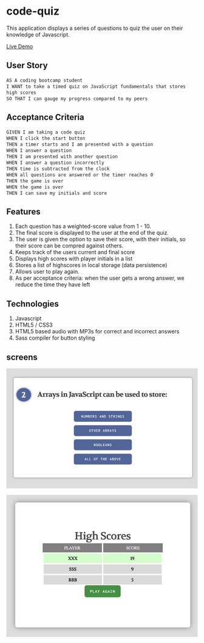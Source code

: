 # code-quiz
This application displays a series of questions to quiz the user on their knowledge of Javascript.

<a href='https://b0rgbart3.github.io/code-quiz/'>Live Demo</a>
## User Story

```
AS A coding bootcamp student
I WANT to take a timed quiz on JavaScript fundamentals that stores high scores
SO THAT I can gauge my progress compared to my peers
```

## Acceptance Criteria

```
GIVEN I am taking a code quiz
WHEN I click the start button
THEN a timer starts and I am presented with a question
WHEN I answer a question
THEN I am presented with another question
WHEN I answer a question incorrectly
THEN time is subtracted from the clock
WHEN all questions are answered or the timer reaches 0
THEN the game is over
WHEN the game is over
THEN I can save my initials and score
```
## Features

1.  Each question has a weighted-score value from 1 - 10.  
2.  The final score is displayed to the user at the end of the quiz.
3.  The user is given the option to save their score, with their initials, so their score can be compred against others.
4.  Keeps track of the users current and final score
5.  Displays high scores with player initials in a list
6.  Stores a list of highscores in local storage (data persistence)
7.  Allows user to play again.
8.  As per acceptance criteria:
    when the user gets a wrong answer, we reduce the
    time they have left

## Technologies
1.  Javascript
2.  HTML5 / CSS3
3.  HTML5 based audio with MP3s for correct and incorrect answers
4.  Sass compiler for button styling

## screens
![Question Screen](question.jpg)

![HighScores Screen](highscores.jpg)